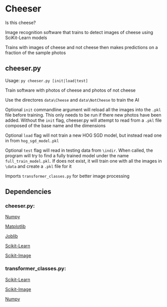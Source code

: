 # Cheeser

Is this cheese?

Image recognition software that trains to detect images of cheese using SciKit-Learn models

Trains with images of cheese and not cheese then makes predictions on a fraction of the sample photos

## cheeser.py

Usage: `py cheeser.py [init|load|test]`

Train software with photos of cheese and photos of not cheese

Use the directores `data\Cheese` and `data\NotCheese` to train the AI

Optional `init` commandline argument will reload all the images into the `.pkl` file before training. This only needs to be run if there new photos have been added. Without the `init` flag, cheeser.py will attempt to read from a `.pkl` file composed of the base name and the dimensions

Optional `load` flag will not train a new HOG SGD model, but instead read one in from  `hog_sgd_model.pkl`

Optional `test` flag will read in testing data from `\indir`. When called, the program will try to find a fully trained model under the name `full_train_model.pkl`. If does not exist, it will train one with all the images in `\data` and create a `.pkl` file for it

Imports `transformer_classes.py` for better image processing

## Dependencies

### cheeser.py:

[Numpy](https://pypi.org/project/numpy/)

[Matplotlib](https://pypi.org/project/matplotlib/)

[Joblib](https://pypi.org/project/joblib/)

[Scikit-Learn](https://pypi.org/project/scikit-learn/)

[Scikit-Image](https://github.com/ColeBardin/Cheeser.git)

### transformer_classes.py:

[Scikit-Learn](https://pypi.org/project/scikit-learn/)

[Scikit-Image](https://github.com/ColeBardin/Cheeser.git)

[Numpy](https://pypi.org/project/numpy/)
